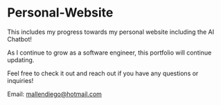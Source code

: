 # Personal-Website
This includes my progress towards my personal website including the AI Chatbot!

As I continue to grow as a software engineer, this portfolio will continue updating.

Feel free to check it out and reach out if you have any questions or inquiries!

Email: mallendiego@hotmail.com
